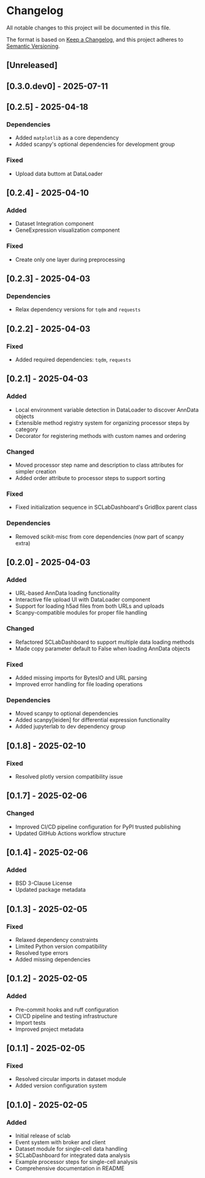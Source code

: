 # Changelog

All notable changes to this project will be documented in this file.

The format is based on [Keep a Changelog](https://keepachangelog.com/en/1.0.0/),
and this project adheres to [Semantic Versioning](https://semver.org/spec/v2.0.0.html).

## [Unreleased]

## [0.3.0.dev0] - 2025-07-11

## [0.2.5] - 2025-04-18
### Dependencies
- Added `matplotlib` as a core dependency
- Added scanpy's optional dependencies for development group

### Fixed
- Upload data buttom at DataLoader

## [0.2.4] - 2025-04-10
### Added
- Dataset Integration component
- GeneExpression visualization component

### Fixed
- Create only one layer during preprocessing

## [0.2.3] - 2025-04-03
### Dependencies
- Relax dependency versions for `tqdm` and `requests`

## [0.2.2] - 2025-04-03
### Fixed
- Added required dependencies: `tqdm`, `requests`

## [0.2.1] - 2025-04-03
### Added
- Local environment variable detection in DataLoader to discover AnnData objects
- Extensible method registry system for organizing processor steps by category
- Decorator for registering methods with custom names and ordering

### Changed
- Moved processor step name and description to class attributes for simpler creation
- Added order attribute to processor steps to support sorting

### Fixed
- Fixed initialization sequence in SCLabDashboard's GridBox parent class

### Dependencies
- Removed scikit-misc from core dependencies (now part of scanpy extra)

## [0.2.0] - 2025-04-03
### Added
- URL-based AnnData loading functionality
- Interactive file upload UI with DataLoader component
- Support for loading h5ad files from both URLs and uploads
- Scanpy-compatible modules for proper file handling

### Changed
- Refactored SCLabDashboard to support multiple data loading methods
- Made copy parameter default to False when loading AnnData objects

### Fixed
- Added missing imports for BytesIO and URL parsing
- Improved error handling for file loading operations

### Dependencies
- Moved scanpy to optional dependencies
- Added scanpy[leiden] for differential expression functionality
- Added jupyterlab to dev dependency group

## [0.1.8] - 2025-02-10
### Fixed
- Resolved plotly version compatibility issue

## [0.1.7] - 2025-02-06
### Changed
- Improved CI/CD pipeline configuration for PyPI trusted publishing
- Updated GitHub Actions workflow structure

## [0.1.4] - 2025-02-06
### Added
- BSD 3-Clause License
- Updated package metadata

## [0.1.3] - 2025-02-05
### Fixed
- Relaxed dependency constraints
- Limited Python version compatibility
- Resolved type errors
- Added missing dependencies

## [0.1.2] - 2025-02-05
### Added
- Pre-commit hooks and ruff configuration
- CI/CD pipeline and testing infrastructure
- Import tests
- Improved project metadata

## [0.1.1] - 2025-02-05
### Fixed
- Resolved circular imports in dataset module
- Added version configuration system

## [0.1.0] - 2025-02-05
### Added
- Initial release of sclab
- Event system with broker and client
- Dataset module for single-cell data handling
- SCLabDashboard for integrated data analysis
- Example processor steps for single-cell analysis
- Comprehensive documentation in README
